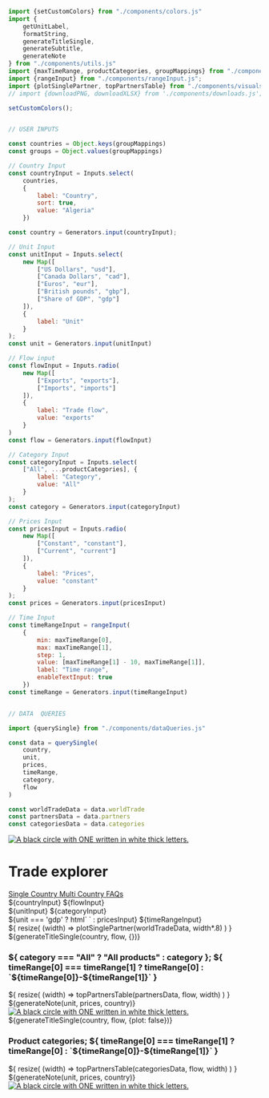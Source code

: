 ```js
import {setCustomColors} from "./components/colors.js"
import {
    getUnitLabel, 
    formatString, 
    generateTitleSingle, 
    generateSubtitle, 
    generateNote
} from "./components/utils.js"
import {maxTimeRange, productCategories, groupMappings} from "./components/inputValues.js";
import {rangeInput} from "./components/rangeInput.js";
import {plotSinglePartner, topPartnersTable} from "./components/visuals.js";
// import {downloadPNG, downloadXLSX} from './components/downloads.js';
```

```js 
setCustomColors();
```

```js

// USER INPUTS

const countries = Object.keys(groupMappings)
const groups = Object.values(groupMappings)

// Country Input
const countryInput = Inputs.select(
    countries,
    {
        label: "Country",
        sort: true,
        value: "Algeria"
    })

const country = Generators.input(countryInput);

// Unit Input
const unitInput = Inputs.select(
    new Map([
        ["US Dollars", "usd"],
        ["Canada Dollars", "cad"],
        ["Euros", "eur"],
        ["British pounds", "gbp"],
        ["Share of GDP", "gdp"]
    ]),
    {
        label: "Unit"
    }
);
const unit = Generators.input(unitInput)

// Flow input
const flowInput = Inputs.radio(
    new Map([
        ["Exports", "exports"],
        ["Imports", "imports"]
    ]),
    {
        label: "Trade flow",
        value: "exports"
    }
)
const flow = Generators.input(flowInput)

// Category Input
const categoryInput = Inputs.select(
    ["All", ...productCategories], {
        label: "Category",
        value: "All"
    }
);
const category = Generators.input(categoryInput)

// Prices Input
const pricesInput = Inputs.radio(
    new Map([
        ["Constant", "constant"],
        ["Current", "current"]
    ]),
    {
        label: "Prices",
        value: "constant"
    }
);
const prices = Generators.input(pricesInput)

// Time Input
const timeRangeInput = rangeInput(
    {
        min: maxTimeRange[0],
        max: maxTimeRange[1],
        step: 1,
        value: [maxTimeRange[1] - 10, maxTimeRange[1]],
        label: "Time range",
        enableTextInput: true
    })
const timeRange = Generators.input(timeRangeInput)

```

```js

// DATA  QUERIES

import {querySingle} from "./components/dataQueries.js"

const data = querySingle(
    country, 
    unit, 
    prices, 
    timeRange, 
    category,
    flow
)

const worldTradeData = data.worldTrade
const partnersData = data.partners
const categoriesData = data.categories

```

<div class="title-container">
    <div class="title-logo">
        <a href="https://data.one.org/" target="_blank">
            <img src="./ONE-logo-black.png" alt="A black circle with ONE written in white thick letters.">
        </a>
    </div>
    <h1 class="title-text">
        Trade explorer
    </h1>
</div>

<div class="header card">
    <a class="view-button active" href="./">
         Single Country
    </a>
    <a class="view-button" href="./multi">
        Multi Country
    </a>
    <a class="view-button" href="./faqs">
        FAQs
    </a>
</div>

<div class="card settings">
    <div class="settings-group">
        ${countryInput}
        ${flowInput}
    </div>
    <div class="settings-group">
        ${unitInput}
        ${categoryInput}
    </div>
    <div class="settings-group">
        ${unit === 'gdp' ? html` ` : pricesInput}
        ${timeRangeInput}
    </div>
</div>
<div class="card">
    ${
        resize(
            (width) => plotSinglePartner(worldTradeData, width*.8)
        )
    }
</div>
<div class="grid grid-cols-2">
    <div class="card">
        ${generateTitleSingle(country, flow, {})}
        <h3 class="plot-subtitle">
            ${
                category === "All" 
                ? "All products"
                : category
            };
            ${
                timeRange[0] === timeRange[1] 
                ? timeRange[0] 
                : `${timeRange[0]}-${timeRange[1]}`
            }
        </h3>
        ${
            resize(
                (width) => topPartnersTable(partnersData, flow, width)
            )
        }
        <div class="bottom-panel">
            <div class="text-section">
                ${generateNote(unit, prices, country)}
            </div>
            <div class="logo-section">
                <a href="https://data.one.org/" target="_blank">
                    <img src="./ONE-logo-black.png" alt="A black circle with ONE written in white thick letters.">
                </a>
            </div>
        </div>
    </div>
    <div class="card">
        ${generateTitleSingle(country, flow, {plot: false})}
        <h3 class="plot-subtitle">
            Product categories;
            ${
                timeRange[0] === timeRange[1] 
                ? timeRange[0] 
                : `${timeRange[0]}-${timeRange[1]}`
            }
        </h3>
        ${
            resize(
                (width) => topPartnersTable(categoriesData, flow, width)
            )
        }
        <div class="bottom-panel">
            <div class="text-section">
                ${generateNote(unit, prices, country)}
            </div>
            <div class="logo-section">
                <a href="https://data.one.org/" target="_blank">
                    <img src="./ONE-logo-black.png" alt="A black circle with ONE written in white thick letters.">
                </a>
            </div>
        </div>
    </div>
</div>